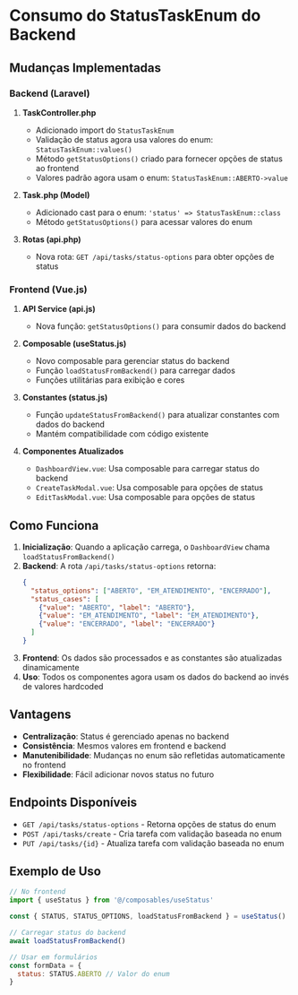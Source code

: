 # Consumo do StatusTaskEnum do Backend

## Mudanças Implementadas

### Backend (Laravel)

1. **TaskController.php**
   - Adicionado import do `StatusTaskEnum`
   - Validação de status agora usa valores do enum: `StatusTaskEnum::values()`
   - Método `getStatusOptions()` criado para fornecer opções de status ao frontend
   - Valores padrão agora usam o enum: `StatusTaskEnum::ABERTO->value`

2. **Task.php (Model)**
   - Adicionado cast para o enum: `'status' => StatusTaskEnum::class`
   - Método `getStatusOptions()` para acessar valores do enum

3. **Rotas (api.php)**
   - Nova rota: `GET /api/tasks/status-options` para obter opções de status

### Frontend (Vue.js)

1. **API Service (api.js)**
   - Nova função: `getStatusOptions()` para consumir dados do backend

2. **Composable (useStatus.js)**
   - Novo composable para gerenciar status do backend
   - Função `loadStatusFromBackend()` para carregar dados
   - Funções utilitárias para exibição e cores

3. **Constantes (status.js)**
   - Função `updateStatusFromBackend()` para atualizar constantes com dados do backend
   - Mantém compatibilidade com código existente

4. **Componentes Atualizados**
   - `DashboardView.vue`: Usa composable para carregar status do backend
   - `CreateTaskModal.vue`: Usa composable para opções de status
   - `EditTaskModal.vue`: Usa composable para opções de status

## Como Funciona

1. **Inicialização**: Quando a aplicação carrega, o `DashboardView` chama `loadStatusFromBackend()`
2. **Backend**: A rota `/api/tasks/status-options` retorna:
   ```json
   {
     "status_options": ["ABERTO", "EM_ATENDIMENTO", "ENCERRADO"],
     "status_cases": [
       {"value": "ABERTO", "label": "ABERTO"},
       {"value": "EM_ATENDIMENTO", "label": "EM_ATENDIMENTO"},
       {"value": "ENCERRADO", "label": "ENCERRADO"}
     ]
   }
   ```
3. **Frontend**: Os dados são processados e as constantes são atualizadas dinamicamente
4. **Uso**: Todos os componentes agora usam os dados do backend ao invés de valores hardcoded

## Vantagens

- **Centralização**: Status é gerenciado apenas no backend
- **Consistência**: Mesmos valores em frontend e backend
- **Manutenibilidade**: Mudanças no enum são refletidas automaticamente no frontend
- **Flexibilidade**: Fácil adicionar novos status no futuro

## Endpoints Disponíveis

- `GET /api/tasks/status-options` - Retorna opções de status do enum
- `POST /api/tasks/create` - Cria tarefa com validação baseada no enum
- `PUT /api/tasks/{id}` - Atualiza tarefa com validação baseada no enum

## Exemplo de Uso

```javascript
// No frontend
import { useStatus } from '@/composables/useStatus'

const { STATUS, STATUS_OPTIONS, loadStatusFromBackend } = useStatus()

// Carregar status do backend
await loadStatusFromBackend()

// Usar em formulários
const formData = {
  status: STATUS.ABERTO // Valor do enum
}
```





